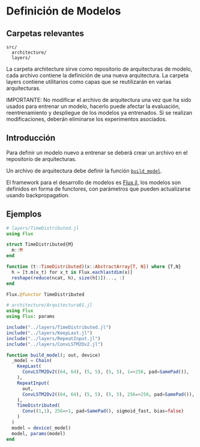 # Definición de Modelos

## Carpetas relevantes

```
src/
  architecture/
  layers/
```
La carpeta architecture sirve como repositorio de arquitecturas de modelo, cada archivo 
contiene la definición de una nueva arquitectura. 
La carpeta layers contiene utilitarios como capas que se reutilizarán en varias 
arquitecturas.

IMPORTANTE: No modificar el archivo de arquitectura una vez que ha sido usados para entrenar 
un modelo, hacerlo puede afectar la evaluación, reentrenamiento y despliegue de los modelos 
ya entrenados. Si se realizan modificaciones, deberán eliminarse los experimentos asociados.


## Introducción

Para definir un modelo nuevo a entrenar se deberá crear un archivo en el repositorio de 
arquitecturas.

Un archivo de arquitectura debe definir la función [`build_model`](@ref).

El framework para el desarrollo de modelos es [Flux.jl](http://fluxml.ai/Flux.jl/stable/), 
los modelos son definidos en forma de functores, con parámetros que pueden actualizarse 
usando backpropagation.

## Ejemplos

```jl
# layers/TimeDistributed.jl
using Flux

struct TimeDistributed{M}
  m::M
end

function (t::TimeDistributed)(x::AbstractArray{T, N}) where {T,N}
  h = [t.m(x_t) for x_t in Flux.eachlastdim(x)]
  reshape(reduce(ncat, h), size(h[1])..., :)
end

Flux.@functor TimeDistributed

```

```jl
# architecture/Arquitectura01.jl
using Flux
using Flux: params

include("../layers/TimeDistributed.jl")
include("../layers/KeepLast.jl")
include("../layers/RepeatInput.jl")
include("../layers/ConvLSTM2Dv2.jl")

function build_model(; out, device)
  _model = Chain(
    KeepLast(
      ConvLSTM2Dv2((64, 64), (5, 5), (5, 5), 1=>256, pad=SamePad()),
    ),
    RepeatInput(
      out,
      ConvLSTM2Dv2((64, 64), (5, 5), (5, 5), 256=>256, pad=SamePad()),
    ),
    TimeDistributed(
      Conv((1,1), 256=>1, pad=SamePad(), sigmoid_fast, bias=false)
    )
  )
  model = device(_model)
  model, params(model)
end

```


